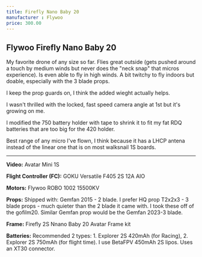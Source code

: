 ```yaml
---
title: Firefly Nano Baby 20
manufacturer : Flywoo
price: 300.00
---
```


## Flywoo Firefly Nano Baby 20

My favorite drone of any size so far. Flies great outside (gets pushed around a touch by medium winds but never does the "neck snap" that micros experience). Is even able to fly in high winds. A bit twitchy to fly indoors but doable, especially with the 3 blade props.

I keep the prop guards on, I think the added wieght actually helps.

I wasn't thrilled with the locked, fast speed camera angle at 1st but it's growing on me.

I modified the 750 battery holder with tape to shrink it to fit my fat RDQ batteries that are too big for the 420 holder.

Best range of any micro I've flown, I think because it has a LHCP antena instead of the linear one that is on most walksnail 1S boards.

---

**Video:**
Avatar Mini 1S

**Flight Controller (FC):**
GOKU Versatile F405 2S 12A AIO

**Motors:**
Flywoo ROBO 1002 15500KV

**Props:**
Shipped with: Gemfan 2015 - 2 blade.
I prefer HQ prop T2x2x3 - 3 blade props - much quieter than the 2 blade it came with. I took these off of the gofilm20.
Similar Gemfan prop would be the Gemfan 2023-3 blade.

**Frame:**
Firefly 2S Nnano Baby 20 Avatar Frame kit

**Batteries:**
Recommended 2 types: 1. Explorer 2S 420mAh (for Racing), 2. Explorer 2S 750mAh (for flight time).
I use BetaFPV 450mAh 2S lipos.
Uses an XT30 connector.
